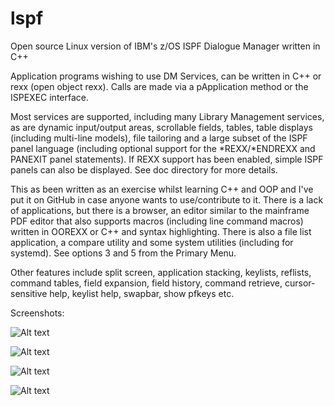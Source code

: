 # lspf
Open source Linux version of IBM's z/OS ISPF Dialogue Manager written in C++

Application programs wishing to use DM Services, can be written in C++ or rexx (open object rexx).  Calls are made via a pApplication method or the ISPEXEC interface.

Most services are supported, including many Library Management services, as are dynamic input/output areas, scrollable fields, tables, table displays (including multi-line models), file tailoring and a large subset of the ISPF panel language (including optional support for the *REXX/*ENDREXX and PANEXIT panel statements).  If REXX support has been enabled, simple ISPF panels can also be displayed.  See doc directory for more details.

This as been written as an exercise whilst learning C++ and OOP and I've put it on GitHub in case anyone wants to use/contribute to it.  There is a lack of applications, but there is a browser, an editor similar to the mainframe PDF editor that also supports macros (including line command macros) written in OOREXX or C++ and syntax highlighting.  There is also a file list application, a compare utility and some system utilities (including for systemd).  See options 3 and 5 from the Primary Menu.

Other features include split screen, application stacking, keylists, reflists, command tables, field expansion, field history, command retrieve, cursor-sensitive help, keylist help, swapbar, show pfkeys etc.

Screenshots:

![Alt text](https://user-images.githubusercontent.com/15121632/32369290-942fdd3e-c080-11e7-908b-379ff2acdaef.png)

![Alt text](https://user-images.githubusercontent.com/15121632/32378901-d889eb50-c0a3-11e7-83fe-3ee00460cd1a.png)

![Alt text](https://user-images.githubusercontent.com/15121632/32369287-920be2d2-c080-11e7-936e-69664450d4aa.png)

![Alt text](https://user-images.githubusercontent.com/15121632/32369293-966305f4-c080-11e7-977c-269c76c0dec6.png)

